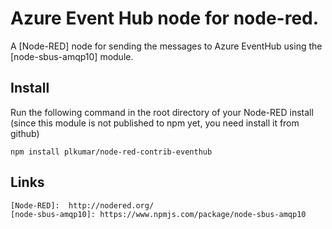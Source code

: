 # Azure Event Hub node for node-red.

A [Node-RED] node for sending the messages to Azure EventHub using the [node-sbus-amqp10] module.

Install
-------

Run the following command in the root directory of your Node-RED install (since this module is not published to npm yet, you need install it from github)

    npm install plkumar/node-red-contrib-eventhub

Links
-----

	[Node-RED]:  http://nodered.org/
	[node-sbus-amqp10]: https://www.npmjs.com/package/node-sbus-amqp10

